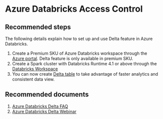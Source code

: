 <properties
	pageTitle="Databricks Access Control"
	description="Databricks Access Control"
	service="microsoft.Databricks"
	resource="clusters"
	authors="bprakash"
	displayOrder="7"
	selfHelpType="resource"
	supportTopicIds="32612192"
	resourceTags=""
	productPesIds="16432"
	cloudEnvironments="public"
/>

# Azure Databricks Access Control

## **Recommended steps**
The following details explain how to set up and use Delta feature in Azure Databricks.

1. Create a Premium SKU of Azure Databricks workspace through the [Azure portal](https://docs.microsoft.com/en-us/azure/azure-databricks/quickstart-create-databricks-workspace-portal). Delta feature is only available in premium SKU.
2. Create a Spark cluster with Databricks Runtime 4.1 or above through the [Databricks Workspace](https://docs.microsoft.com/en-us/azure/azure-databricks/quickstart-create-databricks-workspace-portal#create-a-spark-cluster-in-databricks) 
3. You can now create [Delta table](https://docs.azuredatabricks.net/delta/index.html) to take advantage of faster analytics and consistent data view. 

## **Recommended documents**
1. [Azure Databricks Delta FAQ](https://docs.azuredatabricks.net/delta/delta-intro.html#frequently-asked-questions-faq)
2. [Azure Databricks Delta Webinar](https://info.microsoft.com/ww-ondemand-registration-SimplifyDataAccess-webinar.html)
